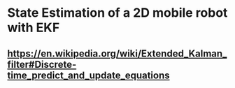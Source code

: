 # State Estimation of a 2D mobile robot with EKF
## https://en.wikipedia.org/wiki/Extended_Kalman_filter#Discrete-time_predict_and_update_equations
